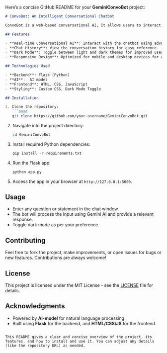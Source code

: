 Here’s a concise GitHub README for your **GeminiConvoBot** project:

```markdown
# ConvoBot: An Intelligent Conversational Chatbot

ConvoBot is a web-based conversational AI, It allows users to interact with an intelligent chatbot in real-time through a seamless interface built using Flask, HTML, CSS, and JavaScript.

## Features

- **Real-time Conversational AI**: Interact with the chatbot using advanced natural language processing powered by Gemini AI.
- **Chat History**: View the conversation history for easy reference.
- **Dark Mode**: Toggle between light and dark themes for improved user experience.
- **Responsive Design**: Optimized for mobile and desktop devices for accessibility.

## Technologies Used

- **Backend**: Flask (Python)
- **AI**:  AI model
- **Frontend**: HTML, CSS, JavaScript
- **Styling**: Custom CSS, Dark Mode Toggle

## Installation

1. Clone the repository:
   ```bash
   git clone https://github.com/your-username/GeminiConvoBot.git
   ```

2. Navigate into the project directory:
   ```bash
   cd GeminiConvoBot
   ```

3. Install required Python dependencies:
   ```bash
   pip install -r requirements.txt
   ```

4. Run the Flask app:
   ```bash
   python app.py
   ```

5. Access the app in your browser at `http://127.0.0.1:5000`.

## Usage

- Enter any question or statement in the chat window.
- The bot will process the input using Gemini AI and provide a relevant response.
- Toggle dark mode as per your preference.

## Contributing

Feel free to fork the project, make improvements, or open issues for bugs or new features. Contributions are always welcome!

## License

This project is licensed under the MIT License - see the [LICENSE](LICENSE) file for details.

## Acknowledgments

- Powered by **AI-model** for natural language processing.
- Built using **Flask** for the backend, and **HTML/CSS/JS** for the frontend.
```

This README gives a clear and concise overview of the project, its features, and how to install and use it. You can adjust any details (like the repository URL) as needed.
